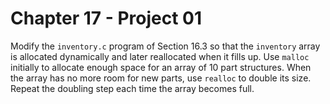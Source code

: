 # Chapter 17 - Project 01

Modify the `inventory.c` program of Section 16.3 so that the `inventory` array
is allocated dynamically and later reallocated when it fills up.  Use `malloc`
initially to allocate enough space for an array of 10 part structures.  When the
array has no more room for new parts, use `realloc` to double its size.  Repeat
the doubling step each time the array becomes full.
